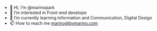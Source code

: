- 👋 Hi, I’m @marinopark
- 👀 I’m interested in Front-end develope
- 🌱 I’m currently learning Information and Communication, Digital Design 
- 📫 How to reach me marino@bymarino.com

<!---
marinopark/marinopark is a ✨ special ✨ repository because its `README.md` (this file) appears on your GitHub profile.
You can click the Preview link to take a look at your changes.
--->
